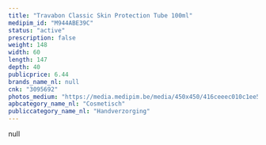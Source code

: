 ```yaml
---
title: "Travabon Classic Skin Protection Tube 100ml"
medipim_id: "M944ABE39C"
status: "active"
prescription: false
weight: 148
width: 60
length: 147
depth: 40
publicprice: 6.44
brands_name_nl: null
cnk: "3095692"
photos_medium: "https://media.medipim.be/media/450x450/416ceeec010c1ee52aa63b7bd17cadab4f93d334.jpg"
apbcategory_name_nl: "Cosmetisch"
publiccategory_name_nl: "Handverzorging"
---
```

null
